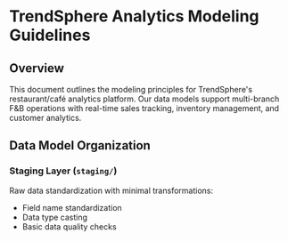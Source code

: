 # TrendSphere Analytics Modeling Guidelines

## Overview
This document outlines the modeling principles for TrendSphere's restaurant/café analytics platform. Our data models support multi-branch F&B operations with real-time sales tracking, inventory management, and customer analytics.

## Data Model Organization

### Staging Layer (`staging/`)
Raw data standardization with minimal transformations:
- Field name standardization
- Data type casting
- Basic data quality checks 